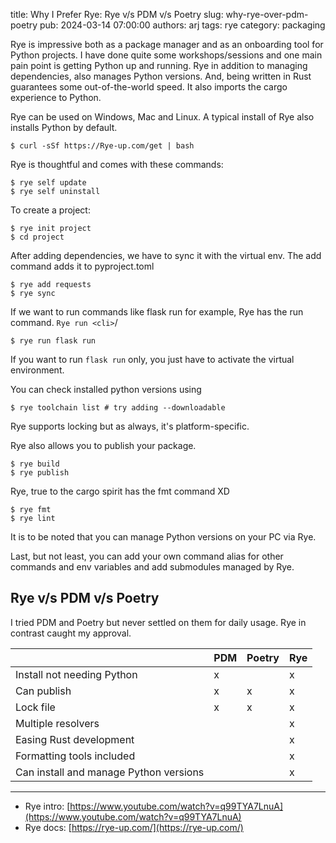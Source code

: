 title: Why I Prefer Rye: Rye v/s PDM v/s Poetry
slug: why-rye-over-pdm-poetry
pub: 2024-03-14 07:00:00
authors: arj
tags: rye
category: packaging

Rye is impressive both as a package manager and as an onboarding tool for Python projects. I have done quite some workshops/sessions and one main pain point is getting Python up and running. Rye in addition to managing dependencies, also manages Python versions. And, being written in Rust guarantees some out-of-the-world speed. It also imports the cargo experience to Python.

Rye can be used on Windows, Mac and Linux. A typical install of Rye also installs Python by default.

```
$ curl -sSf https://Rye-up.com/get | bash
```

Rye is thoughtful and comes with these commands:

```
$ rye self update
$ rye self uninstall
```

To create a project:

```
$ rye init project
$ cd project
```

After adding dependencies, we have to sync it with the virtual env.
The add command adds it to pyproject.toml

```
$ rye add requests
$ rye sync
```

If we want to run commands like flask run for example, Rye has the run command. `Rye run <cli>`/

```
$ rye run flask run
```

If you want to run `flask run` only, you just have to activate the virtual environment.

You can check installed python versions using

```
$ rye toolchain list # try adding --downloadable
```

Rye supports locking but as always, it's platform-specific.

Rye also allows you to publish your package.

```
$ rye build
$ rye publish
```

Rye, true to the cargo spirit has the fmt command XD

```
$ rye fmt
$ rye lint
```

It is to be noted that you can manage Python versions on your PC via Rye.

Last, but not least, you can add your own command alias for other commands and env variables and add submodules managed by Rye.

## Rye v/s PDM v/s Poetry

I tried PDM and Poetry but never settled on them for daily usage. Rye in contrast caught my approval.


|  | PDM | Poetry | Rye |
| :--- | :--- | :--- | :--- |
| Install not needing Python | x |  | x |
| Can publish | x | x | x |
| Lock file | x | x | x |
| Multiple resolvers |  |  | x |
| Easing Rust development |  |  | x |
| Formatting tools included |  |  | x |
| Can install and manage Python versions |  |  | x |

---

- Rye intro: [https://www.youtube.com/watch?v=q99TYA7LnuA](https://www.youtube.com/watch?v=q99TYA7LnuA)
- Rye docs: [https://rye-up.com/](https://rye-up.com/)